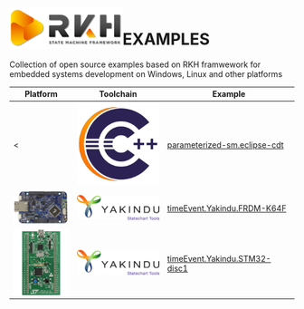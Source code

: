 <img style="float: left;" src="images/rkh.png" width="200">

# EXAMPLES  

Collection of open source examples based on RKH framwework for embedded systems development on Windows, Linux and other platforms

Platform | Toolchain | Example 
-- | -- | --
< | <img src="images/cdt.png" width="150"> | [parameterized-sm.eclipse-cdt](parameterized-sm.eclipse-cdt)
<img src="images/frdm-k64f.png" width="100"> | <img src="images/Yakindu-SCT.png" width="150"> | [timeEvent.Yakindu.FRDM-K64F](timeEvt.yakindu.frdm-k64f)
<img src="images/stm32-disc1.png" width="100"> | <img src="images/Yakindu-SCT.png" width="150"> | [timeEvent.Yakindu.STM32-disc1](timeEvt.yakindu.stm32-disc1)
